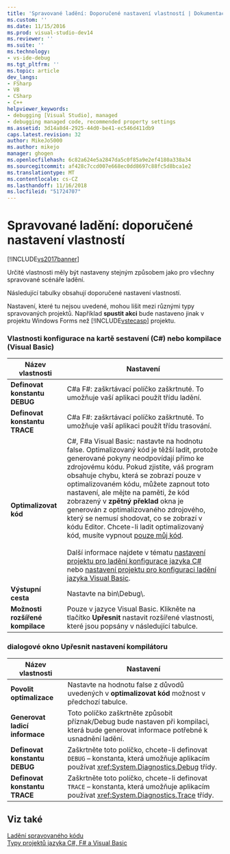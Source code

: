 ```yaml
---
title: 'Spravované ladění: Doporučené nastavení vlastností | Dokumentace Microsoftu'
ms.custom: ''
ms.date: 11/15/2016
ms.prod: visual-studio-dev14
ms.reviewer: ''
ms.suite: ''
ms.technology:
- vs-ide-debug
ms.tgt_pltfrm: ''
ms.topic: article
dev_langs:
- FSharp
- VB
- CSharp
- C++
helpviewer_keywords:
- debugging [Visual Studio], managed
- debugging managed code, recommended property settings
ms.assetid: 3d14a8d4-2925-44d0-be41-ec546d411db9
caps.latest.revision: 32
author: MikeJo5000
ms.author: mikejo
manager: ghogen
ms.openlocfilehash: 6c82a624e5a2847da5c0f85a9e2ef4180a338a34
ms.sourcegitcommit: af428c7ccd007e668ec0dd8697c88fc5d8bca1e2
ms.translationtype: MT
ms.contentlocale: cs-CZ
ms.lasthandoff: 11/16/2018
ms.locfileid: "51724707"
---
```

# <a name="managed-debugging-recommended-property-settings"></a>Spravované ladění: doporučené nastavení vlastností
[!INCLUDE[vs2017banner](../includes/vs2017banner.md)]

Určité vlastnosti měly být nastaveny stejným způsobem jako pro všechny spravované scénáře ladění.  
  
 Následující tabulky obsahují doporučené nastavení vlastností.  
  
 Nastavení, které tu nejsou uvedené, mohou lišit mezi různými typy spravovaných projektů. Například **spustit akci** bude nastaveno jinak v projektu Windows Forms než [!INCLUDE[vstecasp](../includes/vstecasp-md.md)] projektu.  
  
### <a name="configuration-properties-on-the-build-c-or-compile-visual-basic-tab"></a>Vlastnosti konfigurace na kartě sestavení (C#) nebo kompilace (Visual Basic)  
  
|**Název vlastnosti**|**Nastavení**|  
|-----------------------|-----------------|  
|**Definovat konstantu DEBUG**|C#a F#: zaškrtávací políčko zaškrtnuté. To umožňuje vaší aplikaci použít třídu ladění.|  
|**Definovat konstantu TRACE**|C#a F#: zaškrtávací políčko zaškrtnuté. To umožňuje vaší aplikaci použít třídu trasování.|  
|**Optimalizovat kód**|C#, F#a Visual Basic: nastavte na hodnotu false. Optimalizovaný kód je těžší ladit, protože generované pokyny neodpovídají přímo ke zdrojovému kódu. Pokud zjistíte, váš program obsahuje chybu, která se zobrazí pouze v optimalizovaném kódu, můžete zapnout toto nastavení, ale mějte na paměti, že kód zobrazený v **zpětný překlad** okna je generován z optimalizovaného zdrojového, který se nemusí shodovat, co se zobrazí v kódu Editor. Chcete-li ladit optimalizovaný kód, musíte vypnout [pouze můj kód](just-my-code.md).<br /><br /> Další informace najdete v tématu [nastavení projektu pro ladění konfigurace jazyka C#](../debugger/project-settings-for-csharp-debug-configurations.md) nebo [nastavení projektu pro konfiguraci ladění jazyka Visual Basic](../debugger/project-settings-for-a-visual-basic-debug-configuration.md).|  
|**Výstupní cesta**|Nastavte na bin\Debug\\.|  
|**Možnosti rozšířené kompilace**|Pouze v jazyce Visual Basic. Klikněte na tlačítko **Upřesnit** nastavit rozšířené vlastnosti, které jsou popsány v následující tabulce.|  
  
### <a name="advanced-compiler-settings-dialog-box"></a>dialogové okno Upřesnit nastavení kompilátoru  
  
|**Název vlastnosti**|**Nastavení**|  
|-----------------------|-----------------|  
|**Povolit optimalizace**|Nastavte na hodnotu false z důvodů uvedených v **optimalizovat kód** možnost v předchozí tabulce.|  
|**Generovat ladicí informace**|Toto políčko zaškrtněte způsobit příznak/Debug bude nastaven při kompilaci, která bude generovat informace potřebné k usnadnění ladění.|  
|**Definovat konstantu DEBUG**|Zaškrtněte toto políčko, chcete-li definovat `DEBUG` – konstanta, která umožňuje aplikacím používat <xref:System.Diagnostics.Debug> třídy.|  
|**Definovat konstantu TRACE**|Zaškrtněte toto políčko, chcete-li definovat `TRACE` – konstanta, která umožňuje aplikacím používat <xref:System.Diagnostics.Trace> třídy.|  
  
## <a name="see-also"></a>Viz také  
 [Ladění spravovaného kódu](../debugger/debugging-managed-code.md)   
 [Typy projektů jazyka C#, F# a Visual Basic](../debugger/debugging-preparation-csharp-f-hash-and-visual-basic-project-types.md)



